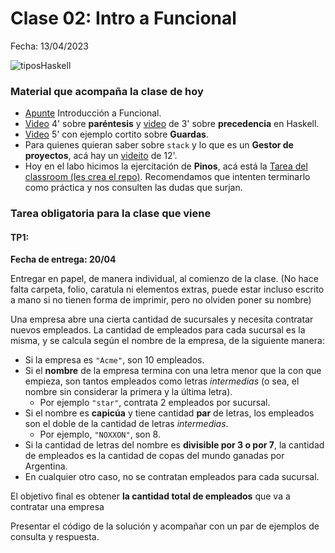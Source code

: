 # Clase 02: Intro a Funcional

Fecha: 13/04/2023

![tiposHaskell](https://user-images.githubusercontent.com/48812037/231883846-d8926ab7-df67-4bdf-8c1b-ce175a8785d8.png)

### Material que acompaña la clase de hoy

* [Apunte](https://docs.google.com/document/d/1W5BcOmIJMCylqAjqPw1RzPlujycbvNJueh8-Uyc2fMY/) Introducción a Funcional.
* [Video](https://www.youtube.com/watch?v=WV1fPlFAw8M&ab_channel=Mumuki) 4' sobre **paréntesis** y [video](https://www.youtube.com/watch?v=ymCuneefgKU&ab_channel=Mumuki) de 3' sobre **precedencia** en Haskell.
* [Video](https://www.youtube.com/watch?v=qv5RuZl5iCo&ab_channel=Fundaci%C3%B3nUqbar) 5' con ejemplo cortito sobre **Guardas**.
* Para quienes quieran saber sobre `stack` y lo que es un **Gestor de proyectos**, acá hay un [videito](https://www.youtube.com/watch?v=FCwwOM_7jZo&ab_channel=Fundaci%C3%B3nUqbar) de 12'.
* Hoy en el labo hicimos la ejercitación de **Pinos**, acá está la [Tarea del classroom (les crea el repo)](https://classroom.github.com/a/IOppVobu). Recomendamos que intenten terminarlo como práctica y nos consulten las dudas que surjan.

### Tarea obligatoria para la clase que viene

#### **TP1**:
**Fecha de entrega: 20/04**

Entregar en papel, de manera individual, al comienzo de la clase. (No hace falta carpeta, folio, caratula ni elementos extras, puede estar incluso escrito a mano si no tienen forma de imprimir, pero no olviden poner su nombre)

Una empresa abre una cierta cantidad de sucursales y necesita contratar nuevos empleados. La cantidad de empleados para cada sucursal es la misma, y se calcula según el nombre de la empresa, de la siguiente manera:
* Si la empresa es `"Acme"`, son 10 empleados.
* Si el **nombre** de la empresa termina con una letra menor que la con que empieza, son tantos empleados como letras _intermedias_ (o sea, el nombre sin considerar la primera y la última letra). 
    * Por ejemplo `"star"`, contrata 2 empleados por sucursal.
* Si el nombre es **capicúa** y tiene cantidad **par** de letras, los empleados son el doble de la cantidad de letras _intermedias_. 
    * Por ejemplo, `"NOXXON"`, son 8.
* Si la cantidad de letras del nombre es **divisible por 3 o por 7**, la cantidad de empleados es la cantidad de copas del mundo ganadas por Argentina.
* En cualquier otro caso, no se contratan empleados para cada sucursal.

El objetivo final es obtener **la cantidad total de empleados** que va a contratar una empresa 

Presentar el código de la solución y acompañar con un par de ejemplos de consulta y respuesta.
